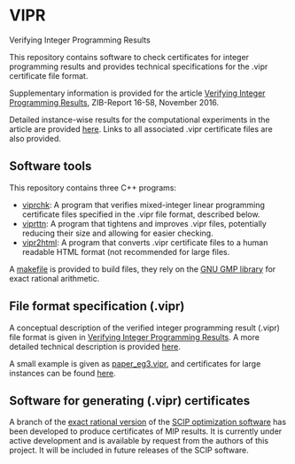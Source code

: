 # VIPR
Verifying Integer Programming Results

This repository contains software to check certificates for integer programming results and provides technical specifications for the .vipr certificate file format.

Supplementary information is provided for the article [Verifying Integer Programming Results](VerifyingIPResults.pdf), ZIB-Report 16-58, November 2016.

Detailed instance-wise results for the computational experiments in the article are provided [here](experiments/README.md).  Links to all associated .vipr certificate files are also provided.

## Software tools

This repository contains three C++ programs:
- [viprchk](code/viprchk.cpp): A program that verifies mixed-integer linear programming certificate files specified in the .vipr file format, described below.
- [viprttn](code/viprchk.cpp): A program that tightens and improves .vipr files, potentially reducing their size and allowing for easier checking.
- [vipr2html](code/viprchk.cpp): A program that converts .vipr certificate files to a human readable HTML format (not recommended for large files.

A [makefile](code/makefile) is provided to build files, they rely on the [GNU GMP library](https://gmplib.org/) for exact rational arithmetic.


## File format specification (.vipr)

A conceptual description of the verified integer programming result (.vipr) file format is given in [Verifying Integer Programming Results](VerifyingIPResults.pdf).  A more detailed technical description is provided [here](http://rawgit.com/ambros-gleixner/VIPR/master/cert_spec_v1_0.html).

A small example is given as [paper_eg3.vipr](code/paper_eg3.vipr), and certificates for large instances can be found [here](experiments/README.md).

## Software for generating (.vipr) certificates

A branch of the [exact rational version](http://scip.zib.de/#exact) of the [SCIP optimization software](http://scip.zib.de) has been developed to produce certificates of MIP results.  It is currently under active development and is available by request from the authors of this project.  It will be included in future releases of the SCIP software.
